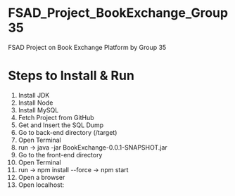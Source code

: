 # FSAD_Project_BookExchange_Group35
 FSAD Project on Book Exchange Platform  by Group 35

# Steps to Install & Run
1. Install JDK
2. Install Node
3. Install MySQL
4. Fetch Project from GitHub
5. Get and Insert the SQL Dump
6. Go to back-end directory (/target)
7. Open Terminal
8. run -> java -jar BookExchange-0.0.1-SNAPSHOT.jar
9. Go to the front-end directory
10. Open Terminal
11. run -> npm install --force -> npm start
12. Open a browser
13. Open localhost:<port>
